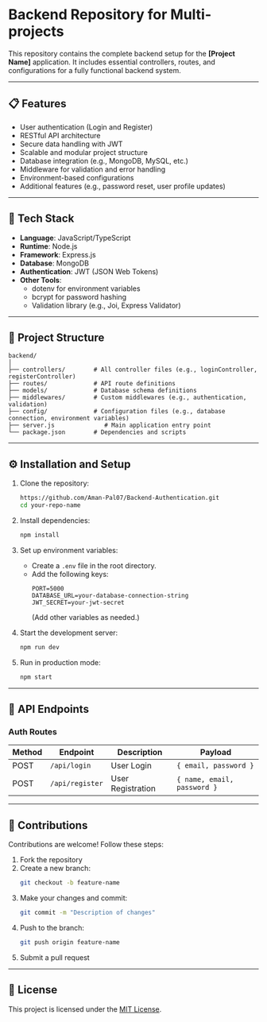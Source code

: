 

# Backend Repository for Multi-projects

This repository contains the complete backend setup for the **[Project Name]** application. It includes essential controllers, routes, and configurations for a fully functional backend system.

---

## 📋 Features

- User authentication (Login and Register)
- RESTful API architecture
- Secure data handling with JWT
- Scalable and modular project structure
- Database integration (e.g., MongoDB, MySQL, etc.)
- Middleware for validation and error handling
- Environment-based configurations
- Additional features (e.g., password reset, user profile updates)

---

## 🚀 Tech Stack

- **Language**: JavaScript/TypeScript  
- **Runtime**: Node.js  
- **Framework**: Express.js  
- **Database**: MongoDB 
- **Authentication**: JWT (JSON Web Tokens)  
- **Other Tools**:  
  - dotenv for environment variables  
  - bcrypt for password hashing  
  - Validation library (e.g., Joi, Express Validator)  

---

## 📂 Project Structure

```
backend/
│
├── controllers/        # All controller files (e.g., loginController, registerController)
├── routes/             # API route definitions
├── models/             # Database schema definitions
├── middlewares/        # Custom middlewares (e.g., authentication, validation)
├── config/             # Configuration files (e.g., database connection, environment variables)
├── server.js              # Main application entry point
└── package.json        # Dependencies and scripts
```

---

## ⚙️ Installation and Setup

1. Clone the repository:
   ```bash
   https://github.com/Aman-Pal07/Backend-Authentication.git
   cd your-repo-name
   ```

2. Install dependencies:
   ```bash
   npm install
   ```

3. Set up environment variables:
   - Create a `.env` file in the root directory.
   - Add the following keys:
     ```plaintext
     PORT=5000
     DATABASE_URL=your-database-connection-string
     JWT_SECRET=your-jwt-secret
     ```
     (Add other variables as needed.)

4. Start the development server:
   ```bash
   npm run dev
   ```

5. Run in production mode:
   ```bash
   npm start
   ```

---

## 📜 API Endpoints

### Auth Routes
| Method | Endpoint      | Description          | Payload                  |
|--------|---------------|----------------------|--------------------------|
| POST   | `/api/login`  | User Login           | `{ email, password }`    |
| POST   | `/api/register`| User Registration   | `{ name, email, password }`|

---

## 🙌 Contributions

Contributions are welcome! Follow these steps:  

1. Fork the repository  
2. Create a new branch:  
   ```bash
   git checkout -b feature-name
   ```
3. Make your changes and commit:  
   ```bash
   git commit -m "Description of changes"
   ```
4. Push to the branch:  
   ```bash
   git push origin feature-name
   ```
5. Submit a pull request  

---

## 📄 License

This project is licensed under the [MIT License](LICENSE).
